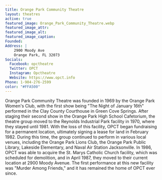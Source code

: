```yaml
---
title: Orange Park Community Theatre
layout: theatres
active: true
featured_image: Orange_Park_Community_Theatre.webp
featured_image_attr:
featured_image_alt:
featured_image_caption:
Founded: 
Address: |
    2900 Moody Ave
    Orange Park, FL 32073
Socials: 
  Facebook: opctheatre
  Twitter: OPCT
  Instagram: Opctheatre
  Website: https://www.opct.info
Phone: 1-904-276-2599
color: "#FFA500"
---
```

Orange Park Community Theatre was founded in 1969 by the Orange Park Women's Club, with the first show being "The Night of January 16th" performed in the Clay County Courthouse in Green Cove Springs. After staging their second show in the Orange Park High School Cafetorium, the theatre group moved to the Reynolds Industrial Park facility in 1970, where they stayed until 1981. With the loss of this facility, OPCT began fundraising for a permanent location, ultimately signing a lease for land in February 1982. During this time, the group continued to perform in various local venues, including the Orange Park Lions Club, the Orange Park Public Library, Lakeside Elementary, and Naval Air Station Jacksonville. In 1986, OPCT was able to acquire the St. Marys Catholic Church facility, which was scheduled for demolition, and in April 1987, they moved to their current location at 2900 Moody Avenue. The first performance at this new facility was "Murder Among Friends," and it has remained the home of OPCT ever since.